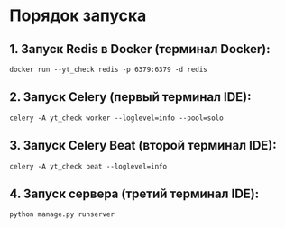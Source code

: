 # Порядок запуска

## 1. Запуск Redis в Docker (терминал Docker):

`docker run --yt_check redis -p 6379:6379 -d redis`

## 2. Запуск Celery (первый терминал IDE):

`celery -A yt_check worker --loglevel=info --pool=solo`

## 3. Запуск Celery Beat (второй терминал IDE):

`celery -A yt_check beat --loglevel=info`

## 4. Запуск сервера (третий терминал IDE):

`python manage.py runserver`
